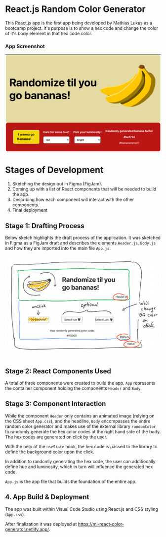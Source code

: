 # React.js Random Color Generator

This React.js app is the first app being developed by Mathias Lukas as a bootcamp project. It's purpose is to show a hex code and change the color of it's body element in that hex code color.

### App Screenshot

![App screenshot](./img/react-color-generator.png)

# Stages of Development

1. Sketching the design out in Figma (FigJam).
2. Coming up with a list of React components that will be needed to build the app.
3. Describing how each component will interact with the other components.
4. Final deployment

## Stage 1: Drafting Process

Below sketch highlights the draft process of the application. It was sketched in Figma as a FigJam draft and describes the elements `Header.js`, `Body.js` and how they are imported into the main file `App.js`.

![Figma draft handsketched](./img/react-random-color-generator-figma.png)

## Stage 2: React Components Used

A total of three components were created to build the app. `App` represents the container component holding the components `Header` and `Body`.

## Stage 3: Component Interaction

While the component `Header` only contains an animated image (relying on the CSS sheet `App.css`), and the headline, `Body` encompasses the entire random color generator and makes use of the external library `randomColor` to randomly generate the hex color codes at the right hand side of the body. The hex codes are generated on click by the user.

With the help of the `useState` hook, the hex code is passed to the library to define the background color upon the click.

In addition to randomly generating the hex code, the user can additionally define hue and luminosity, which in turn will influence the generated hex code.

`App.js` is the app file that builds the foundation of the entire app.

## 4. App Build & Deployment

The app was built within Visual Code Studio using React.js and CSS styling (`App.css`).

After finalization it was deployed at https://ml-react-color-generator.netlify.app/.
